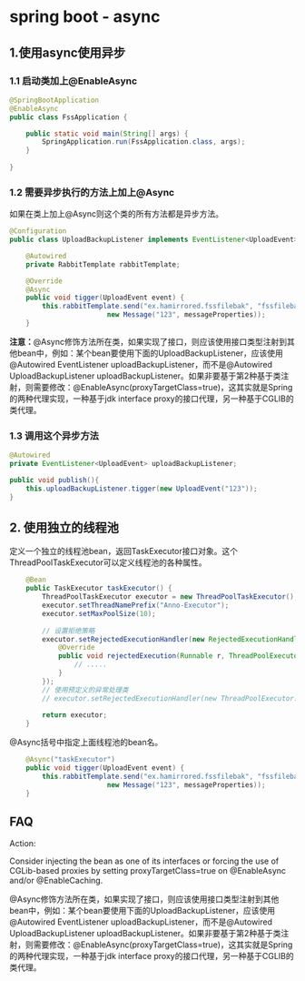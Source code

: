 # spring boot - async

## 1.使用async使用异步

### 1.1 启动类加上@EnableAsync

```java
@SpringBootApplication
@EnableAsync
public class FssApplication {

	public static void main(String[] args) {
		SpringApplication.run(FssApplication.class, args);
	}
	
}

```

### 1.2 需要异步执行的方法上加上@Async

如果在类上加上@Async则这个类的所有方法都是异步方法。

```java
@Configuration
public class UploadBackupListener implements EventListener<UploadEvent> {

	@Autowired
	private RabbitTemplate rabbitTemplate;

	@Override
	@Async
	public void tigger(UploadEvent event) {
        this.rabbitTemplate.send("ex.hamirrored.fssfilebak", "fssfilebakrk",
						new Message("123", messageProperties));
    }
```

**注意：**@Async修饰方法所在类，如果实现了接口，则应该使用接口类型注射到其他bean中，例如：某个bean要使用下面的UploadBackupListener，应该使用@Autowired EventListener<UploadEvent> uploadBackupListener，而不是@Autowired UploadBackupListener uploadBackupListener。如果非要基于第2种基于类注射，则需要修改：@EnableAsync(proxyTargetClass=true)，这其实就是Spring的两种代理实现，一种基于jdk interface proxy的接口代理，另一种基于CGLIB的类代理。

### 1.3 调用这个异步方法

```java
@Autowired 
private EventListener<UploadEvent> uploadBackupListener;

public void publish(){
    this.uploadBackupListener.tigger(new UploadEvent("123"));
}
```

## 2. 使用独立的线程池

定义一个独立的线程池bean，返回TaskExecutor接口对象。这个ThreadPoolTaskExecutor可以定义线程池的各种属性。

```java
    @Bean
    public TaskExecutor taskExecutor() {  
        ThreadPoolTaskExecutor executor = new ThreadPoolTaskExecutor(); 
        executor.setThreadNamePrefix("Anno-Executor");
        executor.setMaxPoolSize(10);  
 
        // 设置拒绝策略
        executor.setRejectedExecutionHandler(new RejectedExecutionHandler() {
            @Override
            public void rejectedExecution(Runnable r, ThreadPoolExecutor executor) {
                // .....
            }
        });
        // 使用预定义的异常处理类
        // executor.setRejectedExecutionHandler(new ThreadPoolExecutor.CallerRunsPolicy());
 
        return executor;  
    } 
```

@Async括号中指定上面线程池的bean名。


```java
    @Async("taskExecutor")
	public void tigger(UploadEvent event) {
        this.rabbitTemplate.send("ex.hamirrored.fssfilebak", "fssfilebakrk",
						new Message("123", messageProperties));
    }
```



## FAQ

Action:

Consider injecting the bean as one of its interfaces or forcing the use of CGLib-based proxies by setting proxyTargetClass=true on @EnableAsync and/or @EnableCaching.

@Async修饰方法所在类，如果实现了接口，则应该使用接口类型注射到其他bean中，例如：某个bean要使用下面的UploadBackupListener，应该使用@Autowired EventListener<UploadEvent> uploadBackupListener，而不是@Autowired UploadBackupListener uploadBackupListener。如果非要基于第2种基于类注射，则需要修改：@EnableAsync(proxyTargetClass=true)，这其实就是Spring的两种代理实现，一种基于jdk interface proxy的接口代理，另一种基于CGLIB的类代理。





